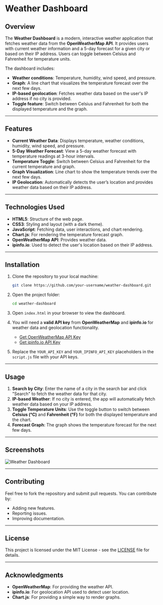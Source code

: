 # Weather Dashboard

## Overview
The **Weather Dashboard** is a modern, interactive weather application that fetches weather data from the **OpenWeatherMap API**. It provides users with current weather information and a 5-day forecast for a given city or based on their IP address. Users can toggle between Celsius and Fahrenheit for temperature units.

The dashboard includes:
- **Weather conditions**: Temperature, humidity, wind speed, and pressure.
- **Graph**: A line chart that visualizes the temperature forecast over the next few days.
- **IP-based geolocation**: Fetches weather data based on the user's IP address if no city is provided.
- **Toggle feature**: Switch between Celsius and Fahrenheit for both the displayed temperature and the graph.

---

## Features

- **Current Weather Data**: Displays temperature, weather conditions, humidity, wind speed, and pressure.
- **5-Day Weather Forecast**: View a 5-day weather forecast with temperature readings at 3-hour intervals.
- **Temperature Toggle**: Switch between Celsius and Fahrenheit for the current temperature and graph.
- **Graph Visualization**: Line chart to show the temperature trends over the next few days.
- **IP Geolocation**: Automatically detects the user’s location and provides weather data based on their IP address.

---

## Technologies Used

- **HTML5**: Structure of the web page.
- **CSS3**: Styling and layout (with a dark theme).
- **JavaScript**: Fetching data, user interactions, and chart rendering.
- **Chart.js**: For rendering the temperature forecast graph.
- **OpenWeatherMap API**: Provides weather data.
- **ipinfo.io**: Used to detect the user's location based on their IP address.

---

## Installation

1. Clone the repository to your local machine:

    ```bash
    git clone https://github.com/your-username/weather-dashboard.git
    ```

2. Open the project folder:

    ```bash
    cd weather-dashboard
    ```

3. Open `index.html` in your browser to view the dashboard.

4. You will need a **valid API key** from **OpenWeatherMap** and **ipinfo.io** for weather data and geolocation functionality.
   - [Get OpenWeatherMap API Key](https://openweathermap.org/api)
   - [Get ipinfo.io API Key](https://ipinfo.io/signup)

5. Replace the `YOUR_API_KEY` and `YOUR_IPINFO_API_KEY` placeholders in the `script.js` file with your API keys.

---

## Usage

1. **Search by City**: Enter the name of a city in the search bar and click "Search" to fetch the weather data for that city.
2. **IP-based Weather**: If no city is entered, the app will automatically fetch weather data based on your IP address.
3. **Toggle Temperature Units**: Use the toggle button to switch between **Celsius (°C)** and **Fahrenheit (°F)** for both the displayed temperature and the chart.
4. **Forecast Graph**: The graph shows the temperature forecast for the next few days.

---

## Screenshots

![Weather Dashboard](./screenshots/dashboard.png)

---

## Contributing

Feel free to fork the repository and submit pull requests. You can contribute by:
- Adding new features.
- Reporting issues.
- Improving documentation.

---

## License

This project is licensed under the MIT License - see the [LICENSE](LICENSE.md) file for details.

---

## Acknowledgments

- **OpenWeatherMap**: For providing the weather API.
- **ipinfo.io**: For geolocation API used to detect user location.
- **Chart.js**: For providing a simple way to render graphs.
